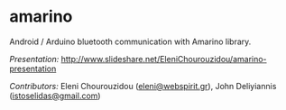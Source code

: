 # amarino
Android / Arduino bluetooth communication with Amarino library.

*Presentation:* http://www.slideshare.net/EleniChourouzidou/amarino-presentation

*Contributors:*
Eleni Chourouzidou (eleni@webspirit.gr),
John Deliyiannis (istoselidas@gmail.com)
